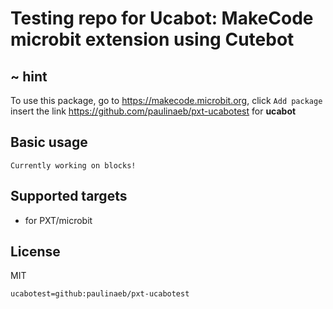 # Testing repo for Ucabot: MakeCode microbit extension using Cutebot

## ~ hint

To use this package, go to https://makecode.microbit.org, click ``Add package`` insert the link https://github.com/paulinaeb/pxt-ucabotest for **ucabot**

## Basic usage
```
Currently working on blocks!
```

## Supported targets

* for PXT/microbit

## License

MIT

```package
ucabotest=github:paulinaeb/pxt-ucabotest
```
